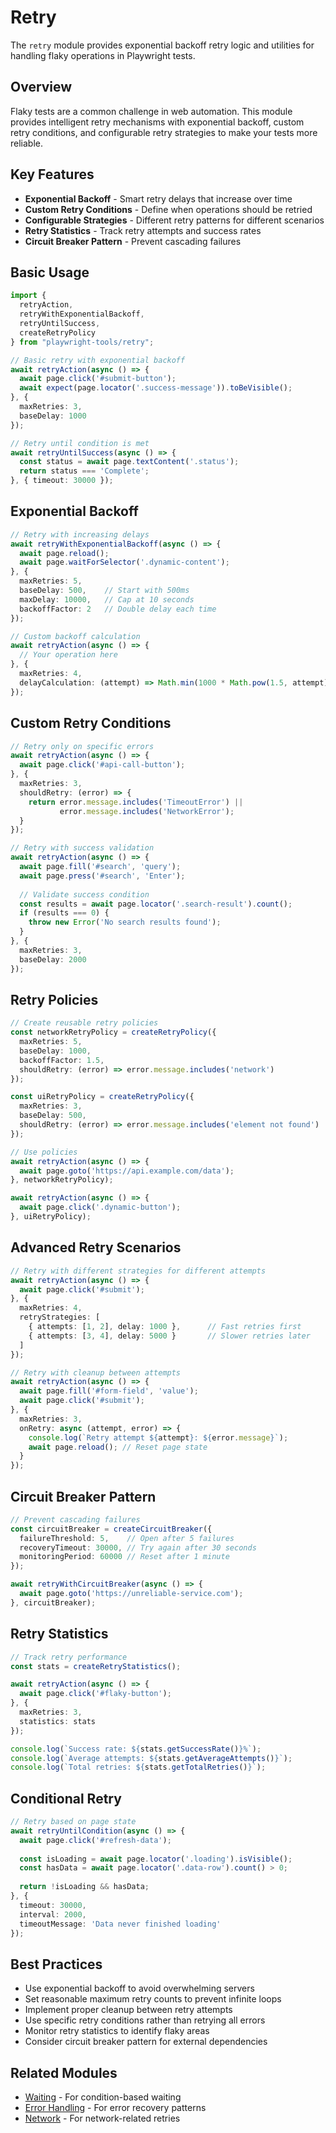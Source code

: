 # Retry

The `retry` module provides exponential backoff retry logic and utilities for handling flaky operations in Playwright tests.

## Overview

Flaky tests are a common challenge in web automation. This module provides intelligent retry mechanisms with exponential backoff, custom retry conditions, and configurable retry strategies to make your tests more reliable.

## Key Features

- **Exponential Backoff** - Smart retry delays that increase over time
- **Custom Retry Conditions** - Define when operations should be retried
- **Configurable Strategies** - Different retry patterns for different scenarios
- **Retry Statistics** - Track retry attempts and success rates
- **Circuit Breaker Pattern** - Prevent cascading failures

## Basic Usage

```typescript
import { 
  retryAction,
  retryWithExponentialBackoff,
  retryUntilSuccess,
  createRetryPolicy 
} from "playwright-tools/retry";

// Basic retry with exponential backoff
await retryAction(async () => {
  await page.click('#submit-button');
  await expect(page.locator('.success-message')).toBeVisible();
}, {
  maxRetries: 3,
  baseDelay: 1000
});

// Retry until condition is met
await retryUntilSuccess(async () => {
  const status = await page.textContent('.status');
  return status === 'Complete';
}, { timeout: 30000 });
```

## Exponential Backoff

```typescript
// Retry with increasing delays
await retryWithExponentialBackoff(async () => {
  await page.reload();
  await page.waitForSelector('.dynamic-content');
}, {
  maxRetries: 5,
  baseDelay: 500,    // Start with 500ms
  maxDelay: 10000,   // Cap at 10 seconds
  backoffFactor: 2   // Double delay each time
});

// Custom backoff calculation
await retryAction(async () => {
  // Your operation here
}, {
  maxRetries: 4,
  delayCalculation: (attempt) => Math.min(1000 * Math.pow(1.5, attempt), 8000)
});
```

## Custom Retry Conditions

```typescript
// Retry only on specific errors
await retryAction(async () => {
  await page.click('#api-call-button');
}, {
  maxRetries: 3,
  shouldRetry: (error) => {
    return error.message.includes('TimeoutError') || 
           error.message.includes('NetworkError');
  }
});

// Retry with success validation
await retryAction(async () => {
  await page.fill('#search', 'query');
  await page.press('#search', 'Enter');
  
  // Validate success condition
  const results = await page.locator('.search-result').count();
  if (results === 0) {
    throw new Error('No search results found');
  }
}, {
  maxRetries: 3,
  baseDelay: 2000
});
```

## Retry Policies

```typescript
// Create reusable retry policies
const networkRetryPolicy = createRetryPolicy({
  maxRetries: 5,
  baseDelay: 1000,
  backoffFactor: 1.5,
  shouldRetry: (error) => error.message.includes('network')
});

const uiRetryPolicy = createRetryPolicy({
  maxRetries: 3,
  baseDelay: 500,
  shouldRetry: (error) => error.message.includes('element not found')
});

// Use policies
await retryAction(async () => {
  await page.goto('https://api.example.com/data');
}, networkRetryPolicy);

await retryAction(async () => {
  await page.click('.dynamic-button');
}, uiRetryPolicy);
```

## Advanced Retry Scenarios

```typescript
// Retry with different strategies for different attempts
await retryAction(async () => {
  await page.click('#submit');
}, {
  maxRetries: 4,
  retryStrategies: [
    { attempts: [1, 2], delay: 1000 },      // Fast retries first
    { attempts: [3, 4], delay: 5000 }       // Slower retries later
  ]
});

// Retry with cleanup between attempts
await retryAction(async () => {
  await page.fill('#form-field', 'value');
  await page.click('#submit');
}, {
  maxRetries: 3,
  onRetry: async (attempt, error) => {
    console.log(`Retry attempt ${attempt}: ${error.message}`);
    await page.reload(); // Reset page state
  }
});
```

## Circuit Breaker Pattern

```typescript
// Prevent cascading failures
const circuitBreaker = createCircuitBreaker({
  failureThreshold: 5,    // Open after 5 failures
  recoveryTimeout: 30000, // Try again after 30 seconds
  monitoringPeriod: 60000 // Reset after 1 minute
});

await retryWithCircuitBreaker(async () => {
  await page.goto('https://unreliable-service.com');
}, circuitBreaker);
```

## Retry Statistics

```typescript
// Track retry performance
const stats = createRetryStatistics();

await retryAction(async () => {
  await page.click('#flaky-button');
}, {
  maxRetries: 3,
  statistics: stats
});

console.log(`Success rate: ${stats.getSuccessRate()}%`);
console.log(`Average attempts: ${stats.getAverageAttempts()}`);
console.log(`Total retries: ${stats.getTotalRetries()}`);
```

## Conditional Retry

```typescript
// Retry based on page state
await retryUntilCondition(async () => {
  await page.click('#refresh-data');
  
  const isLoading = await page.locator('.loading').isVisible();
  const hasData = await page.locator('.data-row').count() > 0;
  
  return !isLoading && hasData;
}, {
  timeout: 30000,
  interval: 2000,
  timeoutMessage: 'Data never finished loading'
});
```

## Best Practices

- Use exponential backoff to avoid overwhelming servers
- Set reasonable maximum retry counts to prevent infinite loops
- Implement proper cleanup between retry attempts
- Use specific retry conditions rather than retrying all errors
- Monitor retry statistics to identify flaky areas
- Consider circuit breaker pattern for external dependencies

## Related Modules

- [Waiting](./waiting.md) - For condition-based waiting
- [Error Handling](./error-handling.md) - For error recovery patterns
- [Network](./network.md) - For network-related retries